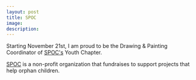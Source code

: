 ```yaml
---
layout: post
title: SPOC
image: 
description:
---
```

Starting November 21st, I am proud to be the Drawing & Painting Coordinator of <a href="http://www.spcharity.org/executive-staff/">SPOC's</a> Youth Chapter.
<!-- split -->
<a href="http://www.spcharity.org">SPOC</a> is a non-profit organization that fundraises to support projects that help orphan children.
<br>





